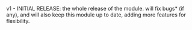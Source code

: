 v1 - INITIAL RELEASE: the whole release of the module. will fix bugs* (if any), and will also keep this module up to date, adding more features for flexibility.